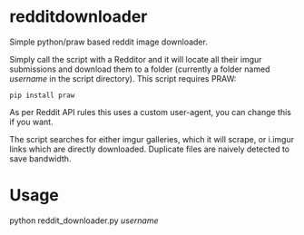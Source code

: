 redditdownloader
================

Simple python/praw based reddit image downloader.

Simply call the script with a Redditor and it will locate all their imgur submissions and download them to a folder (currently a folder named _username_ in the script directory).  This script requires PRAW:

    pip install praw

As per Reddit API rules this uses a custom user-agent, you can change this if you want.

The script searches for either imgur galleries, which it will scrape, or i.imgur links which are directly downloaded.  Duplicate files are naively detected to save bandwidth.

Usage
=====

python reddit\_downloader.py _username_


